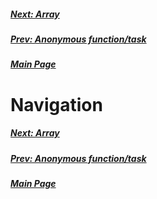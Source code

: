 ##### [Next: Array](array.md)
##### [Prev: Anonymous function/task](anon.md)
##### [Main Page](index.md)

# Navigation

##### [Next: Array](array.md)
##### [Prev: Anonymous function/task](anon.md)
##### [Main Page](index.md)